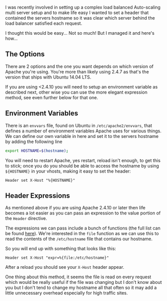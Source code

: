 I was recently involved in setting up a complex load balanced Auto-scaling multi server setup and to make life easy I wanted to set a header that contained the servers hostname so it was clear which server behind the load balancer satisfied each request.

I thought this would be easy... Not so much! But I managed it and here's how... 

<!-- more -->

## The Options

There are 2 options and the one you want depends on which version of Apache you're using. You're more than likely using 2.4.7 as that's the version that ships with Ubuntu 14.04 LTS.

If you are using <2.4.10 you will need to setup an environment variable as described next, other wise you can use the more elegant expression method, see even further below for that one.

## Environment Variables

There is an `envvars` file, found on Ubuntu in `/etc/apache2/envvars`, that defines a number of environment variables Apache uses for various things. We can define our own variable in here and set it to the servers hostname by adding the following line

```bash
export HOSTNAME=$(hostname);
```

You will need to restart Apache, yes restart, reload isn't enough, to get this to stick; once you do you should be able to access the hostname by using `${HOSTNAME}` in your vhosts, making it easy to set the header:

```
Header set X-Host "%{HOSTNAME}"
```

## Header Expressions

As mentioned above if you are using Apache 2.4.10 or later then life becomes a lot easier as you can pass an expression to the value portion of the `Header` directive.

The expressions we can pass include a bunch of functions (the full list can be found [here](https://httpd.apache.org/docs/2.4/expr.html#functions)). We're interested in the `file` function as we can use this to read the contents of the `/etc/hostname` file that contains our hostname.

So you will end up with something that looks like this:

```
Header set X-Host "expr=%{file:/etc/hostname}"
```

After a reload you should see your `X-Host` header appear.

One thing about this method, it seems the file is read on every request which would be really useful if the file was changing but I don't know about you but I don't tend to change my hostname all that often so it may add a little unnecessary overhead especially for high traffic sites.


